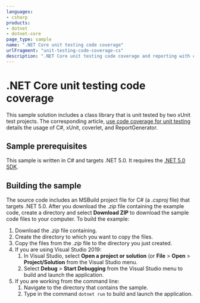 ```yaml
---
languages:
- csharp
products:
- dotnet
- dotnet-core
page_type: sample
name: ".NET Core unit testing code coverage"
urlFragment: "unit-testing-code-coverage-cs"
description: ".NET Core unit testing code coverage and reporting with coverlet, and ReportGenerator."
---
```


# .NET Core unit testing code coverage

This sample solution includes a class library that is unit tested by two xUnit test projects. The corresponding article, [use code coverage for unit testing](https://docs.microsoft.com/dotnet/core/testing/unit-testing-code-coverage) details the usage of C#, xUnit, coverlet, and ReportGenerator.

## Sample prerequisites

This sample is written in C# and targets .NET 5.0. It requires the [.NET 5.0 SDK](https://dotnet.microsoft.com/download/dotnet/5.0).

## Building the sample

The source code includes an MSBuild project file for C# (a *.csproj* file) that targets .NET 5.0. After you download the *.zip* file containing the example code, create a directory and select **Download ZIP** to download the sample code files to your computer. To build the example:

1. Download the *.zip* file containing.
1. Create the directory to which you want to copy the files.
1. Copy the files from the *.zip* file to the directory you just created.
1. If you are using Visual Studio 2019:
   1. In Visual Studio, select **Open a project or solution** (or **File** > **Open** > **Project/Solution** from the Visual Studio menu.
   1. Select **Debug** > **Start Debugging** from the Visual Studio menu to build and launch the application.
1. If you are working from the command line:
   1. Navigate to the directory that contains the sample.
   1. Type in the command `dotnet run` to build and launch the application.
